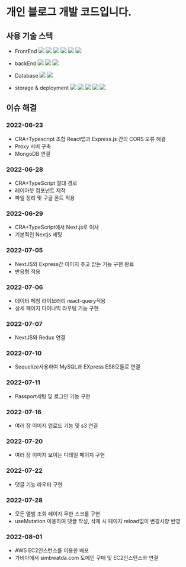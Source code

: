 # 개인 블로그 개발 코드입니다.

## 사용 기술 스택

- FrontEnd
  <img src="https://img.shields.io/badge/React-61DAFB?style=flat-square&logo=React&logoColor=white"/></a>
  <img src="https://img.shields.io/badge/NextJS-000000?style=flat-square&logo=Next.js&logoColor=white"/></a>
  <img src="https://img.shields.io/badge/Redux-764ABC?style=flat-square&logo=Redux&logoColor=white"/></a>
  <img src="https://img.shields.io/badge/Redux-Saga-999999?style=flat-square&logo=Redux-Saga&logoColor=white"/></a>
  <img src="https://img.shields.io/badge/styled-components-DB7093?style=flat-square&logo=styled-components&logoColor=white"/></a>
  <img src="https://img.shields.io/badge/React Query-FF4154?style=flat-square&logo=React Query&logoColor=white"/></a>

- backEnd
  <img src="https://img.shields.io/badge/Express-000000?style=flat-square&logo=Express&logoColor=white"/></a>
  <img src="https://img.shields.io/badge/Sequelize-52B0E7?style=flat-square&logo=Sequelize&logoColor=white"/></a>
  <img src="https://img.shields.io/badge/Passport-34E27A?style=flat-square&logo=Passport&logoColor=white"/></a>

- Database
  <img src="https://img.shields.io/badge/MongoDB-47A248?style=flat-square&logo=MongoDB&logoColor=white"/></a>
  <img src="https://img.shields.io/badge/MySQL-4479A1?style=flat-square&logo=MySQL&logoColor=white"/></a>

- storage & deployment
  <img src="https://img.shields.io/badge/Amazon-232F3E?style=flat-square&logo=Amazon AWS&logoColor=white"/></a>
  <img src="https://img.shields.io/badge/Amazon S3-569A31?style=flat-square&logo=Amazon S3&logoColor=white"/></a>
  <img src="https://img.shields.io/badge/Amazon EC2-FF9900?style=flat-square&logo=Amazon EC2&logoColor=white"/></a>
  <img src="https://img.shields.io/badge/Ubuntu-E95420?style=flat-square&logo=Ubuntu&logoColor=white"/></a>
  <img src="https://img.shields.io/badge/PM2-2B037A?style=flat-square&logo=PM2&logoColor=white"/></a>

## 이슈 해결

### 2022-06-23

- CRA+Typescript 조합 React앱과 Express.js 간의 CORS 오류 해결
- Proxy 서버 구축
- MongoDB 연결

### 2022-06-28

- CRA+TypeScript 절대 경로
- 레이아웃 컴포넌트 제작
- 파일 정리 및 구글 폰트 적용

### 2022-06-29

- CRA+TypeScript에서 Next.js로 이사
- 기본적인 Nextjs 세팅

### 2022-07-05

- NextJS와 Express간 이미지 주고 받는 기능 구현 완료
- 반응형 적용

### 2022-07-06

- 데이터 페칭 라이브러리 react-query적용
- 상세 페이지 다이나믹 라우팅 기능 구현

### 2022-07-07

- NextJS와 Redux 연결

### 2022-07-10

- Sequelize사용하여 MySQL과 EXpress ES6모듈로 연결

### 2022-07-11

- Passport세팅 및 로그인 기능 구현

### 2022-07-16

- 여러 장 이미지 업로드 기능 및 s3 연결 

### 2022-07-20 

- 여러 장 이미지 보이는 디테일 페이지 구현 

### 2022-07-22

- 댓글 기능 라우터 구현 

### 2022-07-28

- 모든 앨범 조회 페이지 무한 스크롤 구현
- useMutation 이용하여 댓글 작성, 삭제 시 페이지 reload없이 변경사항 반영

### 2022-08-01

- AWS EC2인스턴스를 이용한 배포 
- 가비아에서 simbwatda.com 도메인 구매 및 EC2인스턴스와 연결 
